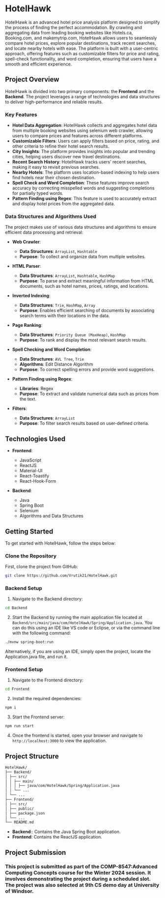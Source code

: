 # HotelHawk

HotelHawk is an advanced hotel price analysis platform designed to simplify the process of finding the perfect accommodation. By crawling and aggregating data from leading booking websites like Hotels.ca, Booking.com, and makemytrip.com, HotelHawk allows users to seamlessly compare hotel prices, explore popular destinations, track recent searches, and locate nearby hotels with ease. The platform is built with a user-centric approach, offering features such as customizable filters for price and rating, spell-check functionality, and word completion, ensuring that users have a smooth and efficient experience.

## Project Overview

HotelHawk is divided into two primary components: the **Frontend** and the **Backend**. The project leverages a range of technologies and data structures to deliver high-performance and reliable results.

### Key Features

- **Hotel Data Aggregation**: HotelHawk collects and aggregates hotel data from multiple booking websites using selenium web crawler, allowing users to compare prices and features across different platforms.
- **Customizable Filters**: Users can apply filters based on price, rating, and other criteria to refine their hotel search results.
- **City Insights**: The platform provides insights into popular and trending cities, helping users discover new travel destinations.
- **Recent Search History**: HotelHawk tracks users' recent searches, making it easy to revisit previous searches.
- **Nearby Hotels**: The platform uses location-based indexing to help users find hotels near their chosen destination.
- **Spell Check and Word Completion**: These features improve search accuracy by correcting misspelled words and suggesting completions for partially typed words.
- **Pattern Finding using Regex**: This feature is used to accurately extract and display hotel prices from the aggregated data.

### Data Structures and Algorithms Used

The project makes use of various data structures and algorithms to ensure efficient data processing and retrieval:

- **Web Crawler**:

  - **Data Structures**: `ArrayList`, `Hashtable`
  - **Purpose**: To collect and organize data from multiple websites.

- **HTML Parser**:

  - **Data Structures**: `ArrayList`, `Hashtable`, `HashMap`
  - **Purpose**: To parse and extract meaningful information from HTML documents, such as hotel names, prices, ratings, and locations.

- **Inverted Indexing**:

  - **Data Structures**: `Trie`, `HashMap`, `Array`
  - **Purpose**: Enables efficient searching of documents by associating search terms with their locations in the data.

- **Page Ranking**:

  - **Data Structures**: `Priority Queue (MaxHeap)`, `HashMap`
  - **Purpose**: To rank and display the most relevant search results.

- **Spell Checking and Word Completion**:

  - **Data Structures**: `AVL Tree`, `Trie`
  - **Algorithms**: Edit Distance Algorithm
  - **Purpose**: To correct spelling errors and provide word suggestions.

- **Pattern Finding using Regex**:

  - **Libraries**: Regex
  - **Purpose**: To extract and validate numerical data such as prices from the text.

- **Filters**:
  - **Data Structures**: `ArrayList`
  - **Purpose**: To filter search results based on user-defined criteria.

## Technologies Used

- **Frontend**:

  - JavaScript
  - ReactJS
  - Material-UI
  - React-Toastify
  - React-Hook-Form

- **Backend**:
  - Java
  - Spring Boot
  - Selenium
  - Algorithms and Data Structures

## Getting Started

To get started with HotelHawk, follow the steps below:

### Clone the Repository

First, clone the project from GitHub:

```bash
git clone https://github.com/Vrutik21/HotelHawk.git
```

### Backend Setup

1. Navigate to the Backend directory:

```bash
cd Backend
```

2. Start the Backend by running the main application file located at `Backend/src/main/java/com/HotelHawk/Spring/Application.java`. You can do this using an IDE like VS code or Eclipse, or via the command line with the following command:

```bash
./mvnw spring-boot:run
```

Alternatively, if you are using an IDE, simply open the project, locate the Application.java file, and run it.

### Frontend Setup

1. Navigate to the Frontend directory:

```bash
cd Frontend
```

2. Install the required dependencies:

```bash
npm i
```

3. Start the Frontend server:

```bash
npm run start
```

4. Once the frontend is started, open your browser and navigate to `http://localhost:3000` to view the application.

## Project Structure

```bash
HotelHawk/
├── Backend/
│ ├── src/
│ │ ├── main/
│ │ │ ├── java/com/HotelHawk/Spring/Application.java
│ │ └── ...
│ └── ...
├── Frontend/
│ ├── src/
│ ├── public/
│ ├── package.json
│ └── ...
└── README.md
```

- **Backend**:: Contains the Java Spring Boot application.
- **Frontend**: Contains the ReactJS application.

## Project Submission

### This project is submitted as part of the COMP-8547:Advanced Computing Concepts course for the Winter 2024 session. It involves demonstrating the project during a scheduled slot. The project was also selected at 9th CS demo day at University of Windsor.
